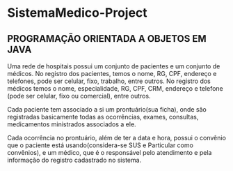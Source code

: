 # SistemaMedico-Project

## PROGRAMAÇÃO ORIENTADA A OBJETOS EM JAVA

Uma rede de hospitais possui um conjunto de pacientes e um conjunto de médicos. No registro dos pacientes, temos o nome, RG, CPF, endereço e telefones, pode ser celular, fixo, trabalho, entre outros. No registro dos médicos temos o nome, especialidade, RG, CPF, CRM, endereço e telefone (pode ser celular, fixo ou comercial), entre outros.

Cada paciente tem associado a si um prontuário(sua ficha), onde são registradas basicamente todas as ocorrências, exames, consultas, medicamentos ministrados associados a ele.

Cada ocorrência no prontuário, além de ter a data e hora, possui o convênio que o paciente está usando(considera-se SUS e Particular como convênios), e um médico, que é o responsável pelo atendimento e pela informação do registro cadastrado no sistema.
